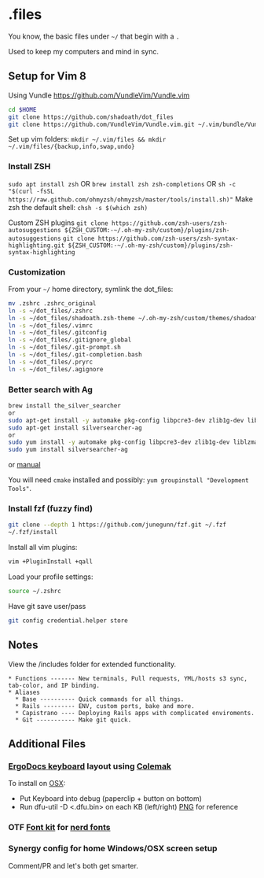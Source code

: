 # .files
You know, the basic files under `~/` that begin with a `.`

Used to keep my computers and mind in sync.

## Setup for Vim 8
Using Vundle https://github.com/VundleVim/Vundle.vim
``` bash
cd $HOME
git clone https://github.com/shadoath/dot_files
git clone https://github.com/VundleVim/Vundle.vim.git ~/.vim/bundle/Vundle.vim
```
Set up vim folders:
`mkdir ~/.vim/files && mkdir ~/.vim/files/{backup,info,swap,undo}`

### Install ZSH
`sudo apt install zsh` OR `brew install zsh zsh-completions` OR `sh -c "$(curl -fsSL https://raw.github.com/ohmyzsh/ohmyzsh/master/tools/install.sh)"`
Make zsh the default shell:
`chsh -s $(which zsh)`

Custom ZSH plugins
`git clone https://github.com/zsh-users/zsh-autosuggestions ${ZSH_CUSTOM:-~/.oh-my-zsh/custom}/plugins/zsh-autosuggestions`
`git clone https://github.com/zsh-users/zsh-syntax-highlighting.git ${ZSH_CUSTOM:-~/.oh-my-zsh/custom}/plugins/zsh-syntax-highlighting`

### Customization
From your `~/` home directory, symlink the dot_files:
```bash
mv .zshrc .zshrc_original
ln -s ~/dot_files/.zshrc
ln -s ~/dot_files/shadoath.zsh-theme ~/.oh-my-zsh/custom/themes/shadoath.zsh-theme
ln -s ~/dot_files/.vimrc
ln -s ~/dot_files/.gitconfig
ln -s ~/dot_files/.gitignore_global
ln -s ~/dot_files/.git-prompt.sh
ln -s ~/dot_files/.git-completion.bash
ln -s ~/dot_files/.pryrc
ln -s ~/dot_files/.agignore
```

### Better search with Ag
```bash
brew install the_silver_searcher
or
sudo apt-get install -y automake pkg-config libpcre3-dev zlib1g-dev liblzma-dev
sudo apt-get install silversearcher-ag
or
sudo yum install -y automake pkg-config libpcre3-dev zlib1g-dev liblzma-dev
sudo yum install silversearcher-ag
```
or
[manual](https://gist.github.com/rkaneko/988c3964a3177eb69b75)

You will need `cmake` installed and possibly: `yum groupinstall "Development Tools"`.

### Install fzf (fuzzy find)
```bash
git clone --depth 1 https://github.com/junegunn/fzf.git ~/.fzf
~/.fzf/install
```

Install all vim plugins:
```bash
vim +PluginInstall +qall
```

Load your profile settings:
```bash
source ~/.zshrc
```

Have git save user/pass
```bash
git config credential.helper store
```

## Notes
View the /includes folder for extended functionality.
```
* Functions ------- New terminals, Pull requests, YML/hosts s3 sync, tab-color, and IP binding.
* Aliases
  * Base ---------- Quick commands for all things.
  * Rails --------- ENV, custom ports, bake and more.
  * Capistrano ---- Deploying Rails apps with complicated enviroments.
  * Git ----------- Make git quick.
```

## Additional Files
### [ErgoDocs keyboard](https://input.club/configurator-ergodox/) layout using [Colemak](https://colemak.com/Learn)
To install on [OSX](https://github.com/kiibohd/controller/wiki/Loading-DFU-Firmware#mac-osx):
 - Put Keyboard into debug (paperclip + button on bottom)
 - Run dfu-util -D <.dfu.bin> on each KB (left/right)
[PNG](https://github.com/shadoath/dot_files/blob/master/vim-colemak.jpg) for reference

### OTF [Font kit](https://github.com/shadoath/dot_files/blob/master/include/Droid%20Sans%20Mono%20for%20Powerline%20Nerd%20Font%20Complete.otf) for [nerd fonts](https://github.com/ryanoasis/nerd-fonts)

### Synergy config for home Windows/OSX screen setup

Comment/PR and let's both get smarter.

